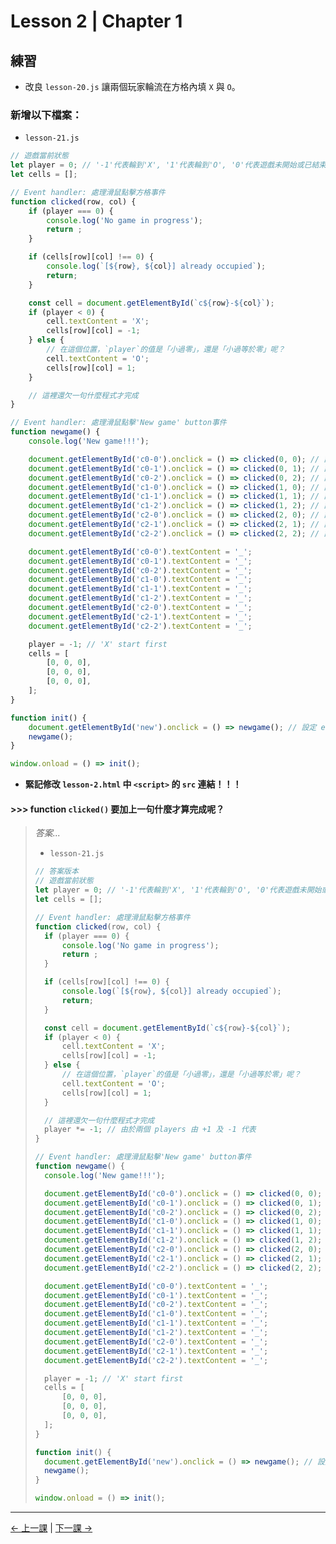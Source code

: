 # Lesson 2 | Chapter 1

## 練習
- 改良 `lesson-20.js` 讓兩個玩家輪流在方格內填 `X` 與 `O`。

### 新增以下檔案：
- `lesson-21.js`
```javascript
// 遊戲當前狀態
let player = 0; // '-1'代表輪到'X', '1'代表輪到'O', '0'代表遊戲未開始或已結束
let cells = [];

// Event handler: 處理滑鼠點擊方格事件
function clicked(row, col) {
	if (player === 0) {
		console.log('No game in progress');
		return ;
	}

	if (cells[row][col] !== 0) {
		console.log(`[${row}, ${col}] already occupied`);
		return;
	}

	const cell = document.getElementById(`c${row}-${col}`);
	if (player < 0) {
		cell.textContent = 'X';
		cells[row][col] = -1;
	} else {
		// 在這個位置，`player`的值是「小過零」，還是「小過等於零」呢？
		cell.textContent = 'O';
		cells[row][col] = 1;
	}

	// 這裡還欠一句什麼程式才完成
}

// Event handler: 處理滑鼠點擊'New game' button事件
function newgame() {
	console.log('New game!!!');

	document.getElementById('c0-0').onclick = () => clicked(0, 0); // 設定 event handler
	document.getElementById('c0-1').onclick = () => clicked(0, 1); // 設定 event handler
	document.getElementById('c0-2').onclick = () => clicked(0, 2); // 設定 event handler
	document.getElementById('c1-0').onclick = () => clicked(1, 0); // 設定 event handler
	document.getElementById('c1-1').onclick = () => clicked(1, 1); // 設定 event handler
	document.getElementById('c1-2').onclick = () => clicked(1, 2); // 設定 event handler
	document.getElementById('c2-0').onclick = () => clicked(2, 0); // 設定 event handler
	document.getElementById('c2-1').onclick = () => clicked(2, 1); // 設定 event handler
	document.getElementById('c2-2').onclick = () => clicked(2, 2); // 設定 event handler

	document.getElementById('c0-0').textContent = '_';
	document.getElementById('c0-1').textContent = '_';
	document.getElementById('c0-2').textContent = '_';
	document.getElementById('c1-0').textContent = '_';
	document.getElementById('c1-1').textContent = '_';
	document.getElementById('c1-2').textContent = '_';
	document.getElementById('c2-0').textContent = '_';
	document.getElementById('c2-1').textContent = '_';
	document.getElementById('c2-2').textContent = '_';

	player = -1; // 'X' start first
	cells = [
		[0, 0, 0],
		[0, 0, 0],
		[0, 0, 0],
	];
}

function init() {
	document.getElementById('new').onclick = () => newgame(); // 設定 event handler
	newgame();
}

window.onload = () => init();
```
- **緊記修改 `lesson-2.html` 中 `<script>` 的 `src` 連結！！！**

#### >>> function `clicked()` 要加上一句什麼才算完成呢？
> _答案..._
> - `lesson-21.js`
> ```javascript
> // 答案版本
> // 遊戲當前狀態
> let player = 0; // '-1'代表輪到'X', '1'代表輪到'O', '0'代表遊戲未開始或已結束
> let cells = [];
> 
> // Event handler: 處理滑鼠點擊方格事件
> function clicked(row, col) {
> 	if (player === 0) {
> 		console.log('No game in progress');
> 		return ;
> 	}
> 
> 	if (cells[row][col] !== 0) {
> 		console.log(`[${row}, ${col}] already occupied`);
> 		return;
> 	}
> 
> 	const cell = document.getElementById(`c${row}-${col}`);
> 	if (player < 0) {
> 		cell.textContent = 'X';
> 		cells[row][col] = -1;
> 	} else {
> 		// 在這個位置，`player`的值是「小過零」，還是「小過等於零」呢？
> 		cell.textContent = 'O';
> 		cells[row][col] = 1;
> 	}
> 
> 	// 這裡還欠一句什麼程式才完成
> 	player *= -1; // 由於兩個 players 由 +1 及 -1 代表
> }
> 
> // Event handler: 處理滑鼠點擊'New game' button事件
> function newgame() {
> 	console.log('New game!!!');
> 
> 	document.getElementById('c0-0').onclick = () => clicked(0, 0); // 設定 event handler
> 	document.getElementById('c0-1').onclick = () => clicked(0, 1); // 設定 event handler
> 	document.getElementById('c0-2').onclick = () => clicked(0, 2); // 設定 event handler
> 	document.getElementById('c1-0').onclick = () => clicked(1, 0); // 設定 event handler
> 	document.getElementById('c1-1').onclick = () => clicked(1, 1); // 設定 event handler
> 	document.getElementById('c1-2').onclick = () => clicked(1, 2); // 設定 event handler
> 	document.getElementById('c2-0').onclick = () => clicked(2, 0); // 設定 event handler
> 	document.getElementById('c2-1').onclick = () => clicked(2, 1); // 設定 event handler
> 	document.getElementById('c2-2').onclick = () => clicked(2, 2); // 設定 event handler
> 
> 	document.getElementById('c0-0').textContent = '_';
> 	document.getElementById('c0-1').textContent = '_';
> 	document.getElementById('c0-2').textContent = '_';
> 	document.getElementById('c1-0').textContent = '_';
> 	document.getElementById('c1-1').textContent = '_';
> 	document.getElementById('c1-2').textContent = '_';
> 	document.getElementById('c2-0').textContent = '_';
> 	document.getElementById('c2-1').textContent = '_';
> 	document.getElementById('c2-2').textContent = '_';
> 
> 	player = -1; // 'X' start first
> 	cells = [
> 		[0, 0, 0],
> 		[0, 0, 0],
> 		[0, 0, 0],
> 	];
> }
> 
> function init() {
> 	document.getElementById('new').onclick = () => newgame(); // 設定 event handler
> 	newgame();
> }
> 
> window.onload = () => init();
> ```

---

[← 上一課](README.md) | [下一課 →](lesson-22.md)
